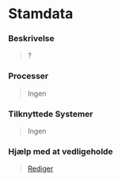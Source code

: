 # Stamdata

### Beskrivelse

> ?

### Processer

> Ingen

### Tilknyttede Systemer

> Ingen

### Hjælp med at vedligeholde

> [Rediger](https://github.com/FMDatahub/Portal/blob/main/docs/Moduler/Assets/Stamdata.md)
